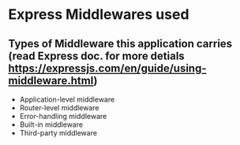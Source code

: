 
# Express Middlewares used

## Types of Middleware this application carries (read Express doc. for more detials https://expressjs.com/en/guide/using-middleware.html)

- Application-level middleware
- Router-level middleware
- Error-handling middleware
- Built-in middleware
- Third-party middleware